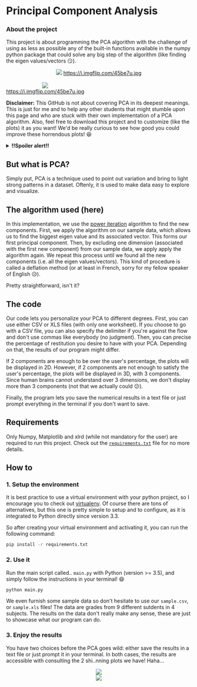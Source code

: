 # Principal Component Analysis

### About the project
This project is about programming the PCA algorithm with the challenge of using as less as possible any of the built-in functions available in the numpy python package that could solve any big step of the algorithm (like finding the eigen values/vectors :smirk:).

<div align="center">
  <img src="https://i.imgflip.com/45be7u.jpg"/>
  <a align="center" href="https://i.imgflip.com/45be7u.jpg">https://i.imgflip.com/45be7u.jpg</a>
</div><br/>

<div align="center" style="display:inline-block; text-align:center">
  <img src="https://i.imgflip.com/45be7u.jpg"/>
  <span style="display:block"><a href="https://i.imgflip.com/45be7u.jpg">https://i.imgflip.com/45be7u.jpg</a></span>
</div><br/>

**Disclaimer:** This GitHub is not about covering PCA in its deepest meanings. This is just for me and to help any other students that might stumble upon this page and who are stuck with their own implementation of a PCA algorithm. Also, feel free to download this project and to customize (like the plots) it as you want! We'd be really curious to see how good you could improve these horrendous plots! :laughing:

<details>
  <summary><b>!!Spoiler alert!!</b></summary>
  
  We half-failed on this one because we still used numpy so.. mea culpa. :sweat_smile: But we stuck to the very basic one, so keep reading, you might find what your're looking for! :wink:)
</details>

## But what is PCA?

Simply put, PCA is a technique used to point out variation and bring to light strong patterns in a dataset. Oftenly, it is used to make data easy to explore and visualize.

## The algorithm used (here)

In this implementation, we use the [power iteration](https://en.wikipedia.org/wiki/Power_iteration) algorithm to find the new components. First, we apply the algorithm on our sample data, which allows us to find the biggest eigen value and its associated vector. This forms our first principal component. Then, by excluding one dimension (associated with the first new component) from our sample data, we apply apply the algorithm again. We repeat this process until we found all the new components (i.e. all the eigen values/vectors). This kind of procedure is called a deflation method (or at least in French, sorry for my fellow speaker of English :disappointed_relieved:).

Pretty straightforward, isn't it?

## The code

Our code lets you personalize your PCA to different degrees. First, you can use either CSV or XLS files (with only one worksheet). If you choose to go with a CSV file, you can also specify the delimiter if you're against the flow and don't use commas like everybody (no judgment). Then, you can precise the percentage of restitution you desire to have with your PCA. Depending on that, the results of our program might differ.

If 2 components are enough to be over the user's percentage, the plots will be displayed in 2D. However, if 2 components are not enough to satisfy the user's percentage, the plots will be displayed in 3D, with 3 components. Since human brains cannot understand over 3 dimensions, we don't display more than 3 components (not that we actually could :confused:).

Finally, the program lets you save the numerical results in a text file or just prompt everything in the terminal if you don't want to save.

## Requirements
Only Numpy, Matplotlib and xlrd (while not mandatory for the user) are required to run this project. Check out the [```requirements.txt```](./requirements.txt) file for no more details.

## How to

### 1. Setup the environment

It is best practice to use a virtual environment with your python project, so I encourage you to check out [virtualenv](https://virtualenv.pypa.io/en/stable/). Of course there are tons of alternatives, but this one is pretty simple to setup and to configure, as it is integrated to Python directly since version 3.3.

So after creating your virtual environment and activating it, you can run the following command:
```bash
pip install -r requirements.txt
```

### 2. Use it

Run the main script called.. ```main.py``` with Python (version >= 3.5), and simply follow the instructions in your terminal! :smile:
```bash
python main.py
```

We even furnish some sample data so don't hesitate to use our ```sample.csv```, or ```sample.xls``` files! The data are grades from 9 different sutdents in 4 subjects. The results on the data don't really make any sense, these are just to showcase what our program can do.

### 3. Enjoy the results

You have two choices before the PCA goes wild: either save the results in a text file or just prompt it in your terminal. In both cases, the results are accessible with consulting the 2 shi..nning plots we have! Haha...

<div align="center">
  <img src="https://drive.google.com/uc?export=view&id=1SR5F-9f-4ir-hab7fkmahGUuxtcqi2IE"/>
</div>
<div align="center">
  <img src="https://drive.google.com/uc?export=view&id=1UXfn6BxYlCF7rAL-wGdWQVwuVCloHwg0"/>
</div>

